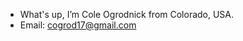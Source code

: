 - What's up, I’m Cole Ogrodnick from Colorado, USA.
-  Email:  cogrod17@gmail.com

<!---
cogrod17/cogrod17 is a ✨ special ✨ repository because its `README.md` (this file) appears on your GitHub profile.
You can click the Preview link to take a look at your changes.
--->
